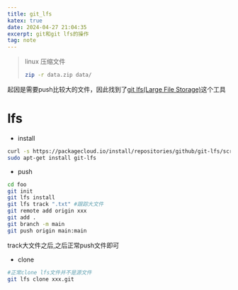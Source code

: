 ```yaml
---
title: git_lfs
katex: true
date: 2024-04-27 21:04:35
excerpt: git和git lfs的操作
tag: note
---
```


> linux 压缩文件
> ```bash
> zip -r data.zip data/
> ```

起因是需要push比较大的文件，因此找到了[git lfs(Large File Storage)](https://blog.csdn.net/wzk4869/article/details/131661472)这个工具



# lfs
- install
```bash
curl -s https://packagecloud.io/install/repositories/github/git-lfs/script.deb.sh | sudo bash
sudo apt-get install git-lfs

```
- push
```bash
cd foo
git init
git lfs install
git lfs track ".txt" #跟踪大文件
git remote add origin xxx
git add .
git branch -m main
git push origin main:main

```
track大文件之后,之后正常push文件即可

- clone
```bash
#正常clone lfs文件并不是源文件
git lfs clone xxx.git

```

